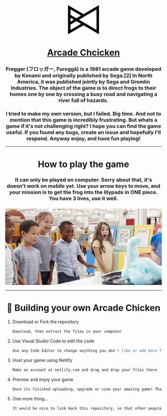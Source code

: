 <div align="center">
  <img alt="Logo" src="https://raw.githubusercontent.com/TheCodingRocket/Starfield/main/images/zid.png" width="100" />
</div>


<h1 align="center">
   <a href="https://chickenhop.netlify.app" target="_blank">Arcade Chcicken</a>
</h1>

<h3 align="center">
  Frogger (フロッガー, Furoggā) is a 1981 arcade game developed by Konami and originally published by Sega.[2] In North America, it was published jointly by Sega and Gremlin Industries. The object of the game is to direct frogs to their homes one by one by crossing a busy road and navigating a river full of hazards.
  </h3>
  
  <h3 align="center">
  I tried to make my own version, but I failed. Big time. And not to mention that this game is incredibly frustrating. But whats a game if it's not challenging right? I hope you can find the game useful. If you found any bugs, create an issue and hopefully I'll respond. Anyway enjoy, and have fun playing!

---
<h1 align="center">
How to play the game
</h1>
 
 <h3 align="center">
It can only be played on computer. Sorry about that, it's doesn't work on mobile yet. Use your arrow keys to move, and your mission is to get the frog into the lilypads in ONE piece. You have 3 lives, use it well.
 </h3>
 
 <h3 align="center"></h3>

 <img alt="Logo" src="https://raw.githubusercontent.com/TheCodingRocket/Starfield/main/images/kaget.webp"/>





---
<h1 align="center">
🚀 Building your own Arcade Chicken
</h1>

1. Download or Fork the repository

   ```sh
   Download, then extract the files in your computer
   ```

2. Use Visual Studio Code to edit the code

   ```sh
   Use any Code Editor to change anything you don't like or add more features to the game
   ```
3. Host your game using Netlify

   ```sh
   Make an account at netlify.com and drag and drop your files there
   ```
4. Preview and enjoy your game

   ```sh
   Once its finished uploading, upgrade or view your amazing game! Thats it! 
   ```
5. One more thing...

   ```sh
   It would be nice to link back this repository, so that other people could see it too! Thank you very much.
   ```

